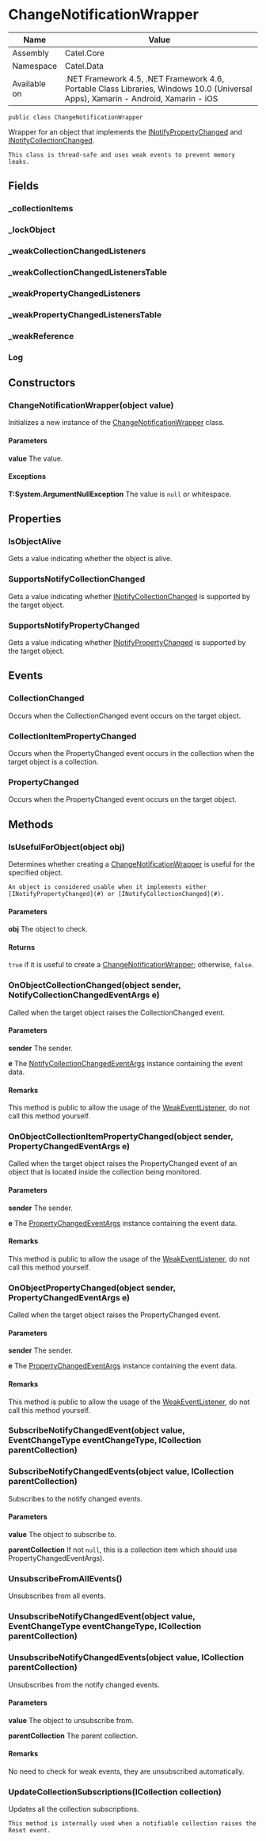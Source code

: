 

# ChangeNotificationWrapper

Name|Value
---|---
Assembly|Catel.Core
Namespace|Catel.Data
Available on|.NET Framework 4.5, .NET Framework 4.6, Portable Class Libraries, Windows 10.0 (Universal Apps), Xamarin - Android, Xamarin - iOS

```
public class ChangeNotificationWrapper
```

Wrapper for an object that implements the [INotifyPropertyChanged](#) and [INotifyCollectionChanged](#).
    


    This class is thread-safe and uses weak events to prevent memory leaks.



## Fields

### _collectionItems

### _lockObject

### _weakCollectionChangedListeners

### _weakCollectionChangedListenersTable

### _weakPropertyChangedListeners

### _weakPropertyChangedListenersTable

### _weakReference

### Log

## Constructors

### ChangeNotificationWrapper(object value)

Initializes a new instance of the [ChangeNotificationWrapper](#) class.

#### Parameters

**value**
The value.

#### Exceptions

**T:System.ArgumentNullException**
The value is ```null``` or whitespace.



## Properties

### IsObjectAlive

Gets a value indicating whether the object is alive.



### SupportsNotifyCollectionChanged

Gets a value indicating whether [INotifyCollectionChanged](#) is supported by the target object.



### SupportsNotifyPropertyChanged

Gets a value indicating whether [INotifyPropertyChanged](#) is supported by the target object.



## Events

### CollectionChanged

Occurs when the CollectionChanged event occurs on the target object.



### CollectionItemPropertyChanged

Occurs when the PropertyChanged event occurs in the collection when the target object is a collection.



### PropertyChanged

Occurs when the PropertyChanged event occurs on the target object.



## Methods

### IsUsefulForObject(object obj)

Determines whether creating a [ChangeNotificationWrapper](#) is useful for the specified object.
    


    An object is considered usable when it implements either [INotifyPropertyChanged](#) or [INotifyCollectionChanged](#).

#### Parameters

**obj**
The object to check.

#### Returns

```true``` if it is useful to create a [ChangeNotificationWrapper](#); otherwise, ```false```.



### OnObjectCollectionChanged(object sender, NotifyCollectionChangedEventArgs e)

Called when the target object raises the CollectionChanged event.

#### Parameters

**sender**
The sender.

**e**
The [NotifyCollectionChangedEventArgs](#) instance containing the event data.

#### Remarks

This method is public to allow the usage of the [WeakEventListener](#), do not call this method yourself.



### OnObjectCollectionItemPropertyChanged(object sender, PropertyChangedEventArgs e)

Called when the target object raises the PropertyChanged event of an object
    that is located inside the collection being monitored.

#### Parameters

**sender**
The sender.

**e**
The [PropertyChangedEventArgs](#) instance containing the event data.

#### Remarks

This method is public to allow the usage of the [WeakEventListener](#), do not call this method yourself.



### OnObjectPropertyChanged(object sender, PropertyChangedEventArgs e)

Called when the target object raises the PropertyChanged event.

#### Parameters

**sender**
The sender.

**e**
The [PropertyChangedEventArgs](#) instance containing the event data.

#### Remarks

This method is public to allow the usage of the [WeakEventListener](#), do not call this method yourself.



### SubscribeNotifyChangedEvent(object value, EventChangeType eventChangeType, ICollection parentCollection)

### SubscribeNotifyChangedEvents(object value, ICollection parentCollection)

Subscribes to the notify changed events.

#### Parameters

**value**
The object to subscribe to.

**parentCollection**
If not ```null```, this is a collection item which should use PropertyChangedEventArgs).



### UnsubscribeFromAllEvents()

Unsubscribes from all events.



### UnsubscribeNotifyChangedEvent(object value, EventChangeType eventChangeType, ICollection parentCollection)

### UnsubscribeNotifyChangedEvents(object value, ICollection parentCollection)

Unsubscribes from the notify changed events.

#### Parameters

**value**
The object to unsubscribe from.

**parentCollection**
The parent collection.

#### Remarks

No need to check for weak events, they are unsubscribed automatically.



### UpdateCollectionSubscriptions(ICollection collection)

Updates all the collection subscriptions.
    


    This method is internally used when a notifiable collection raises the Reset event.



